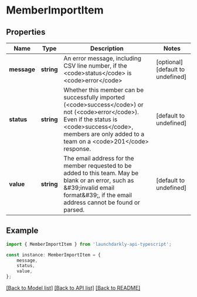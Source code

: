 # MemberImportItem


## Properties

Name | Type | Description | Notes
------------ | ------------- | ------------- | -------------
**message** | **string** | An error message, including CSV line number, if the &lt;code&gt;status&lt;/code&gt; is &lt;code&gt;error&lt;/code&gt; | [optional] [default to undefined]
**status** | **string** | Whether this member can be successfully imported (&lt;code&gt;success&lt;/code&gt;) or not (&lt;code&gt;error&lt;/code&gt;). Even if the status is &lt;code&gt;success&lt;/code&gt;, members are only added to a team on a &lt;code&gt;201&lt;/code&gt; response. | [default to undefined]
**value** | **string** | The email address for the member requested to be added to this team. May be blank or an error, such as \&#39;invalid email format\&#39;, if the email address cannot be found or parsed. | [default to undefined]

## Example

```typescript
import { MemberImportItem } from 'launchdarkly-api-typescript';

const instance: MemberImportItem = {
    message,
    status,
    value,
};
```

[[Back to Model list]](../README.md#documentation-for-models) [[Back to API list]](../README.md#documentation-for-api-endpoints) [[Back to README]](../README.md)
